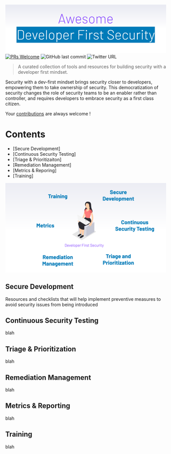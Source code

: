 
![Banner](./img/Banner.png)
 [![PRs Welcome](https://img.shields.io/badge/PRs-welcome-brightgreen.svg?style=flat-square)](http://makeapullrequest.com) ![GitHub last commit](https://img.shields.io/github/last-commit/h-parikh/awesome-dev-first-security) ![Twitter URL](https://img.shields.io/twitter/url?style=social&url=https%3A%2F%2Fgithub.com%2Fh-parikh%2Fawesome-dev-first-security%2F) 


> A curated collection of tools and resources for building security with a developer first mindset.

Security with a dev-first mindset brings security closer to developers, empowering them to take ownership of security. This democratization of security changes the role of security teams to be an enabler rather than controller, and requires developers to embrace security as a first class citizen.

Your [contributions](https://github.com/h-parikh/awesome-dev-first-security/blob/main/contributing.md/) are always welcome !

# Contents
- [Secure Development]
- [Continuous Security Testing]
- [Triage & Prioritizaiton]
- [Remediation Management]
- [Metrics & Reporing]
- [Training]

![Lifecycle](./img/Lifecycle.png)

## Secure Development
Resources and checklists that will help implement preventive measures to avoid security issues from being introduced

## Continuous Security Testing
blah

## Triage & Prioritization
blah

## Remediation Management
blah

## Metrics & Reporting
blah

## Training
blah

